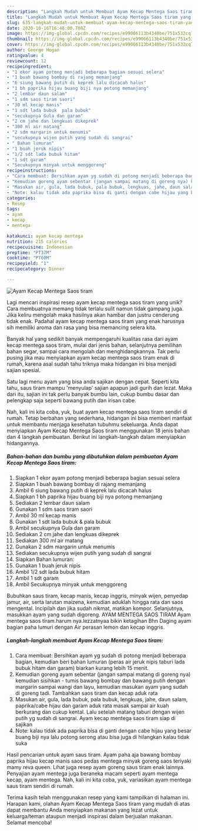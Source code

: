 ```yaml
---
description: "Langkah Mudah untuk Membuat Ayam Kecap Mentega Saos tiram yang Lezat"
title: "Langkah Mudah untuk Membuat Ayam Kecap Mentega Saos tiram yang Lezat"
slug: 635-langkah-mudah-untuk-membuat-ayam-kecap-mentega-saos-tiram-yang-lezat
date: 2020-10-16T16:48:00.708Z
image: https://img-global.cpcdn.com/recipes/e99066113b4340be/751x532cq70/ayam-kecap-mentega-saos-tiram-foto-resep-utama.jpg
thumbnail: https://img-global.cpcdn.com/recipes/e99066113b4340be/751x532cq70/ayam-kecap-mentega-saos-tiram-foto-resep-utama.jpg
cover: https://img-global.cpcdn.com/recipes/e99066113b4340be/751x532cq70/ayam-kecap-mentega-saos-tiram-foto-resep-utama.jpg
author: George Hogan
ratingvalue: 4
reviewcount: 12
recipeingredient:
- "1 ekor ayam potong menjadi beberapa bagian sesuai selera"
- "1 buah bawang bombay di rajang memanjang"
- "6 siung bawang putih di keprek lalu dicacah halus"
- "1 bh paprika hijau buang biji nya potong memanjang"
- "2 lembar daun salam"
- "1 sdm saos tiram saori"
- "30 ml kecap manis"
- "1 sdt lada bubuk  pala bubuk"
- "secukupnya Gula dan garam"
- "2 cm jahe dan lengkuas dikeprek"
- "300 ml air matang"
- "2 sdm margarin untuk menumis"
- "secukupnya wijen putih yang sudah di sangrai"
- " Bahan lumuran"
- "1 buah jeruk nipis"
- "1/2 sdt lada bubuk hitam"
- "1 sdt garam"
- "Secukupnya minyak untuk menggoreng"
recipeinstructions:
- "Cara membuat: Bersihkan ayam yg sudah di potong menjadi beberapa bagian, kemudian beri bahan lumuran (peras air jeruk nipis taburi lada bubuk hitam dan garam) biarkan kurang lebih 15 menit."
- "Kemudian goreng ayam sebentar (jangan sampai matang di goreng nya) kemudian sisihkan - tumis bawang bombay dan bawang putih dengan margarin sampai wangi dan layu, kemudian masukan ayam yang sudah di goreng tadi. Tambahkan saos tiram dan kecap aduk rata"
- "Masukan air, gula, lada bubuk, pala bubuk, lengkuas, jahe, daun salam, paprika/cabe hijau dan garam aduk rata masak sampai air kuah berkurang dan cukup kental. Lalu setelah matang taburi dengan wijen putih yg sudah di sangrai. Ayam kecap mentega saos tiram siap di sajikan"
- "Note: kalau tidak ada paprika bisa di ganti dengan cabe hijau yang besar buang biji nya lalu potong serong atau bisa juga di hilangkan kalau tidak suka"
categories:
- Resep
tags:
- ayam
- kecap
- mentega

katakunci: ayam kecap mentega 
nutrition: 215 calories
recipecuisine: Indonesian
preptime: "PT37M"
cooktime: "PT60M"
recipeyield: "1"
recipecategory: Dinner

---
```



![Ayam Kecap Mentega Saos tiram](https://img-global.cpcdn.com/recipes/e99066113b4340be/751x532cq70/ayam-kecap-mentega-saos-tiram-foto-resep-utama.jpg)

Lagi mencari inspirasi resep ayam kecap mentega saos tiram yang unik? Cara membuatnya memang tidak terlalu sulit namun tidak gampang juga. Jika keliru mengolah maka hasilnya akan hambar dan justru cenderung tidak enak. Padahal ayam kecap mentega saos tiram yang enak harusnya sih memiliki aroma dan rasa yang bisa memancing selera kita.

Banyak hal yang sedikit banyak mempengaruhi kualitas rasa dari ayam kecap mentega saos tiram, mulai dari jenis bahan, selanjutnya pemilihan bahan segar, sampai cara mengolah dan menghidangkannya. Tak perlu pusing jika mau menyiapkan ayam kecap mentega saos tiram enak di rumah, karena asal sudah tahu triknya maka hidangan ini bisa menjadi sajian spesial.

Satu lagi menu ayam yang bisa anda sajikan dengan cepat. Seperti kita tahu, saus tiram mampu &#39;menyulap&#39; sajian apapun jadi gurih dan lezat. Maka dari itu, sajian ini tak perlu banyak bumbu lain, cukup bumbu dasar dan pelengkap saja seperti bawang putih dan irisan cabe.


Nah, kali ini kita coba, yuk, buat ayam kecap mentega saos tiram sendiri di rumah. Tetap berbahan yang sederhana, hidangan ini bisa memberi manfaat untuk membantu menjaga kesehatan tubuhmu sekeluarga. Anda dapat menyiapkan Ayam Kecap Mentega Saos tiram menggunakan 18 jenis bahan dan 4 langkah pembuatan. Berikut ini langkah-langkah dalam menyiapkan hidangannya.

<!--inarticleads1-->

##### Bahan-bahan dan bumbu yang dibutuhkan dalam pembuatan Ayam Kecap Mentega Saos tiram:

1. Siapkan 1 ekor ayam potong menjadi beberapa bagian sesuai selera
1. Siapkan 1 buah bawang bombay di rajang memanjang
1. Ambil 6 siung bawang putih di keprek lalu dicacah halus
1. Siapkan 1 bh paprika hijau buang biji nya potong memanjang
1. Sediakan 2 lembar daun salam
1. Gunakan 1 sdm saos tiram saori
1. Ambil 30 ml kecap manis
1. Gunakan 1 sdt lada bubuk &amp; pala bubuk
1. Ambil secukupnya Gula dan garam
1. Sediakan 2 cm jahe dan lengkuas dikeprek
1. Sediakan 300 ml air matang
1. Gunakan 2 sdm margarin untuk menumis
1. Sediakan secukupnya wijen putih yang sudah di sangrai
1. Siapkan  Bahan lumuran:
1. Gunakan 1 buah jeruk nipis
1. Ambil 1/2 sdt lada bubuk hitam
1. Ambil 1 sdt garam
1. Ambil Secukupnya minyak untuk menggoreng


Bubuhkan saus tiram, kecap manis, kecap inggris, minyak wijen, penyedap jamur, air, serta larutan maizena, kemudian aduklah hingga rata dan saos mengental. Incipilah dan jika sudah nikmat, matikan kompor. Selanjutnya, masukkan ayam yang sudah digoreng. AYAM MENTEGA SAOS TIRAM Ayam mentega saos tiram.harum nya.lezzatnyaa bikin ketagihan Bhn Daging ayam bagian paha lumuri dengan Air perasan lemon dan kecap inggris. 

<!--inarticleads2-->

##### Langkah-langkah membuat Ayam Kecap Mentega Saos tiram:

1. Cara membuat: Bersihkan ayam yg sudah di potong menjadi beberapa bagian, kemudian beri bahan lumuran (peras air jeruk nipis taburi lada bubuk hitam dan garam) biarkan kurang lebih 15 menit.
1. Kemudian goreng ayam sebentar (jangan sampai matang di goreng nya) kemudian sisihkan - tumis bawang bombay dan bawang putih dengan margarin sampai wangi dan layu, kemudian masukan ayam yang sudah di goreng tadi. Tambahkan saos tiram dan kecap aduk rata
1. Masukan air, gula, lada bubuk, pala bubuk, lengkuas, jahe, daun salam, paprika/cabe hijau dan garam aduk rata masak sampai air kuah berkurang dan cukup kental. Lalu setelah matang taburi dengan wijen putih yg sudah di sangrai. Ayam kecap mentega saos tiram siap di sajikan
1. Note: kalau tidak ada paprika bisa di ganti dengan cabe hijau yang besar buang biji nya lalu potong serong atau bisa juga di hilangkan kalau tidak suka


Hasil pencarian untuk ayam saus tiram. Ayam paha aja bawang bombay paprika hijau kecap manis saos pedas mentega minyak goreng saos teriyaki mamy reva queen. Lihat juga resep ayam goreng saus tiram enak lainnya. Penyajian ayam mentega juga beraneka macam seperti ayam mentega kecap, ayam mentega. Nah, kali ini kita coba, yuk, variasikan ayam mentega saus tiram sendiri di rumah. 

Terima kasih telah menggunakan resep yang kami tampilkan di halaman ini. Harapan kami, olahan Ayam Kecap Mentega Saos tiram yang mudah di atas dapat membantu Anda menyiapkan makanan yang lezat untuk keluarga/teman ataupun menjadi inspirasi dalam berjualan makanan. Selamat mencoba!

